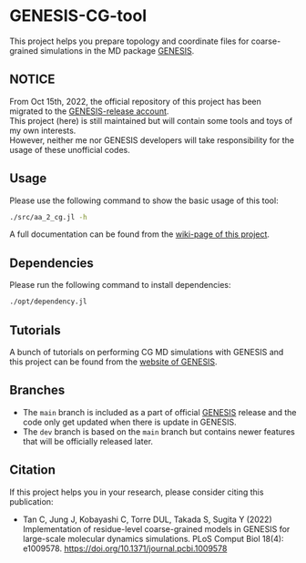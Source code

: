# GENESIS-CG-tool

This project helps you prepare topology and coordinate files for coarse-grained simulations in the MD package [GENESIS](https://github.com/genesis-release-r-ccs/genesis).


## NOTICE

From Oct 15th, 2022, the official repository of this project has been migrated to the [GENESIS-release account](https://github.com/genesis-release-r-ccs/genesis_cg_tool).  
This project (here) is still maintained but will contain some tools and toys of my own interests.  
However, neither me nor GENESIS developers will take responsibility for the usage of these unofficial codes.


## Usage

Please use the following command to show the basic usage of this tool:
```bash
./src/aa_2_cg.jl -h
```

A full documentation can be found from the [wiki-page of this project](https://github.com/noinil/genesis_cg_tool/wiki).

## Dependencies

Please run the following command to install dependencies:
```bash
./opt/dependency.jl
```

## Tutorials

A bunch of tutorials on performing CG MD simulations with GENESIS and this project can be found from the [website of GENESIS](https://www.r-ccs.riken.jp/labs/cbrt/tutorials2022/).

## Branches

- The `main` branch is included as a part of official [GENESIS](https://github.com/genesis-release-r-ccs/genesis) release and the code only get updated when there is update in GENESIS.
- The `dev` branch is based on the `main` branch but contains newer features that will be officially released later.

## Citation

If this project helps you in your research, please consider citing this publication:

- Tan C, Jung J, Kobayashi C, Torre DUL, Takada S, Sugita Y (2022) Implementation of residue-level coarse-grained models in GENESIS for large-scale molecular dynamics simulations. PLoS Comput Biol 18(4): e1009578. https://doi.org/10.1371/journal.pcbi.1009578

